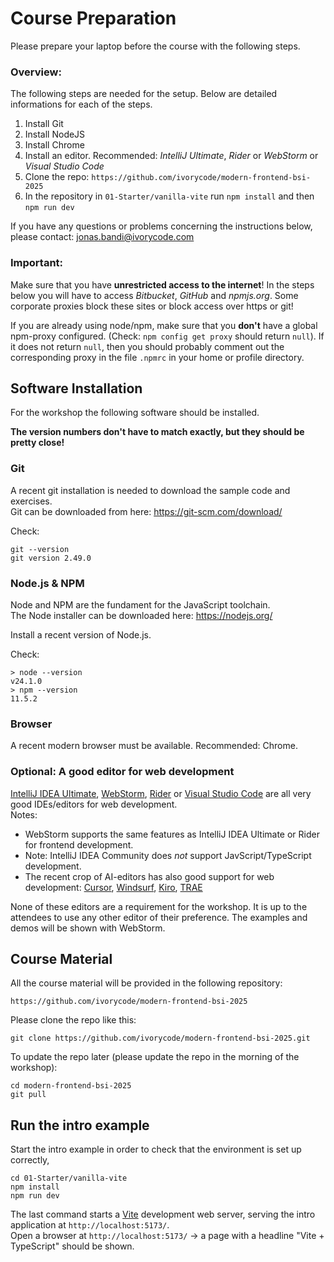 # Course Preparation
Please prepare your laptop before the course with the following steps.

### Overview:

The following steps are needed for the setup. Below are detailed informations for each of the steps.

1. Install Git
2. Install NodeJS
3. Install Chrome
4. Install an editor. Recommended: *IntelliJ Ultimate*, *Rider* or *WebStorm* or *Visual Studio Code*
5. Clone the repo: `https://github.com/ivorycode/modern-frontend-bsi-2025`
6. In the repository in `01-Starter/vanilla-vite` run `npm install` and then `npm run dev`

If you have any questions or problems concerning the instructions below, please contact: jonas.bandi@ivorycode.com

### Important:

Make sure that you have **unrestricted access to the internet**! In the steps below you will have to access *Bitbucket*, *GitHub* and *npmjs.org*. Some corporate proxies block these sites or block access over https or git!

If you are already using node/npm, make sure that you __don't__ have a global npm-proxy configured. (Check: `npm config get proxy` should return `null`). If it does not return `null`, then you should probably comment out the corresponding proxy in the file `.npmrc` in your home or profile directory.




## Software Installation
For the workshop the following software should be installed.  

**The version numbers don't have to match exactly, but they should be pretty close!**



### Git

A recent git installation is needed to download the sample code and exercises.  
Git can be downloaded from here: <https://git-scm.com/download/>

Check:  

 ```
 git --version                                                             
 git version 2.49.0
 ```



### Node.js & NPM 
Node and NPM are the fundament for the JavaScript toolchain.  
The Node installer can be downloaded here: <https://nodejs.org/>

Install a recent version of Node.js.  

Check:

```
> node --version
v24.1.0
> npm --version
11.5.2
```



### Browser

A recent modern browser must be available. Recommended: Chrome.



### Optional:  A good editor for web development

[IntelliJ IDEA Ultimate](https://www.jetbrains.com/idea/),  [WebStorm](http://www.jetbrains.com/webstorm), [Rider](https://www.jetbrains.com/rider/) or [Visual Studio Code](https://code.visualstudio.com/) are all very good IDEs/editors for web development.  
Notes: 

- WebStorm supports the same features as IntelliJ IDEA Ultimate or Rider for frontend development.
- Note: IntelliJ IDEA Community does *not* support JavScript/TypeScript development.
- The recent crop of AI-editors has also good support for web development: [Cursor](https://cursor.com/), [Windsurf](https://windsurf.com/), [Kiro](https://kiro.dev/), [TRAE](https://www.trae.ai/) 

None of these editors are a requirement for the workshop. It is up to the attendees to use any other editor of their preference. The examples and demos will be shown with WebStorm. 



## Course Material

All the course material will be provided in the following repository:

	https://github.com/ivorycode/modern-frontend-bsi-2025

Please clone the repo like this:

	git clone https://github.com/ivorycode/modern-frontend-bsi-2025.git


To update the repo later (please update the repo in the morning of the workshop):

```
cd modern-frontend-bsi-2025
git pull
```



## Run the intro example

Start the intro example in order to check that the environment is set up correctly, 

```
cd 01-Starter/vanilla-vite
npm install
npm run dev
```

The last command starts a [Vite](https://vite.dev/) development web server, serving the intro application at `http://localhost:5173/`.  
Open a browser at `http://localhost:5173/` -> a page with a headline "Vite + TypeScript" should be shown.

